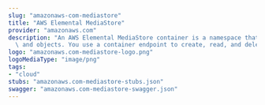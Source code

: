 ```yaml
---
slug: "amazonaws-com-mediastore"
title: "AWS Elemental MediaStore"
provider: "amazonaws.com"
description: "An AWS Elemental MediaStore container is a namespace that holds folders\
  \ and objects. You use a container endpoint to create, read, and delete objects. "
logo: "amazonaws.com-mediastore-logo.png"
logoMediaType: "image/png"
tags:
- "cloud"
stubs: "amazonaws.com-mediastore-stubs.json"
swagger: "amazonaws.com-mediastore-swagger.json"
---
```

